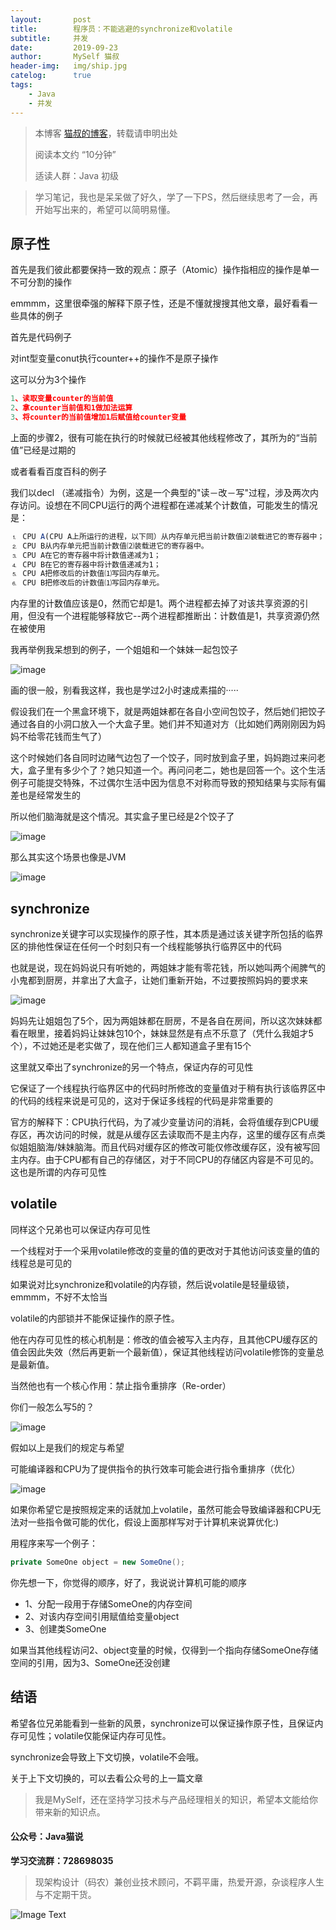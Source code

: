 ```yaml
---
layout:       post
title:        程序员：不能逃避的synchronize和volatile
subtitle:     并发
date:         2019-09-23
author:       MySelf 猫叔
header-img:   img/ship.jpg
catelog:      true
tags:
    - Java
    - 并发
---
```


> 本博客 [猫叔的博客](https://unclecatmyself.github.io/)，转载请申明出处
>
> 阅读本文约 “10分钟”
>
> 适读人群：Java 初级

> 学习笔记，我也是呆呆做了好久，学了一下PS，然后继续思考了一会，再开始写出来的，希望可以简明易懂。

## 原子性

首先是我们彼此都要保持一致的观点：原子（Atomic）操作指相应的操作是单一不可分割的操作

emmmm，这里很牵强的解释下原子性，还是不懂就搜搜其他文章，最好看看一些具体的例子

首先是代码例子

对int型变量conut执行counter++的操作不是原子操作

这可以分为3个操作

```js
1、读取变量counter的当前值
2、拿counter当前值和1做加法运算
3、将counter的当前值增加1后赋值给counter变量
```

上面的步骤2，很有可能在执行的时候就已经被其他线程修改了，其所为的“当前值”已经是过期的

或者看看百度百科的例子

我们以decl （递减指令）为例，这是一个典型的"读－改－写"过程，涉及两次内存访问。设想在不同CPU运行的两个进程都在递减某个计数值，可能发生的情况是：

```js
⒈ CPU A(CPU A上所运行的进程，以下同）从内存单元把当前计数值⑵装载进它的寄存器中；
⒉ CPU B从内存单元把当前计数值⑵装载进它的寄存器中。
⒊ CPU A在它的寄存器中将计数值递减为1；
⒋ CPU B在它的寄存器中将计数值递减为1；
⒌ CPU A把修改后的计数值⑴写回内存单元。
⒍ CPU B把修改后的计数值⑴写回内存单元。
```

内存里的计数值应该是0，然而它却是1。两个进程都去掉了对该共享资源的引用，但没有一个进程能够释放它--两个进程都推断出：计数值是1，共享资源仍然在被使用

我再举例我呆想到的例子，一个姐姐和一个妹妹一起包饺子

![image](https://raw.githubusercontent.com/UncleCatMySelf/img-myself/master/img/thread/%E5%A7%90%E5%A6%B9%E9%A5%BA%E5%AD%90.jpg)

画的很一般，别看我这样，我也是学过2小时速成素描的·····

假设我们在一个黑盒环境下，就是两姐妹都在各自小空间包饺子，然后她们把饺子通过各自的小洞口放入一个大盒子里。她们并不知道对方（比如她们两刚刚因为妈妈不给零花钱而生气了）

这个时候她们各自同时边赌气边包了一个饺子，同时放到盒子里，妈妈跑过来问老大，盒子里有多少个了？她只知道一个。再问问老二，她也是回答一个。这个生活例子可能提交特殊，不过偶尔生活中因为信息不对称而导致的预知结果与实际有偏差也是经常发生的

所以他们脑海就是这个情况。其实盒子里已经是2个饺子了

![image](https://raw.githubusercontent.com/UncleCatMySelf/img-myself/master/img/thread/%E5%A7%90%E5%A6%B9.png)

那么其实这个场景也像是JVM

![image](https://raw.githubusercontent.com/UncleCatMySelf/img-myself/master/img/thread/jvm.png)

## synchronize

synchronize关键字可以实现操作的原子性，其本质是通过该关键字所包括的临界区的排他性保证在任何一个时刻只有一个线程能够执行临界区中的代码

也就是说，现在妈妈说只有听她的，两姐妹才能有零花钱，所以她叫两个闹脾气的小鬼都到厨房，并拿出了大盒子，让她们重新开始，不过要按照妈妈的要求来

![image](https://raw.githubusercontent.com/UncleCatMySelf/img-myself/master/img/thread/mom.jpg)

妈妈先让姐姐包了5个，因为两姐妹都在厨房，不是各自在房间，所以这次妹妹都看在眼里，接着妈妈让妹妹包10个，妹妹显然是有点不乐意了（凭什么我姐才5个），不过她还是老实做了，现在他们三人都知道盒子里有15个

这里就又牵出了synchronize的另一个特点，保证内存的可见性

它保证了一个线程执行临界区中的代码时所修改的变量值对于稍有执行该临界区中的代码的线程来说是可见的，这对于保证多线程的代码是非常重要的

官方的解释下：CPU执行代码，为了减少变量访问的消耗，会将值缓存到CPU缓存区，再次访问的时候，就是从缓存区去读取而不是主内存，这里的缓存区有点类似姐姐脑海/妹妹脑海。而且代码对缓存区的修改可能仅修改缓存区，没有被写回主内存。由于CPU都有自己的存储区，对于不同CPU的存储区内容是不可见的。这也是所谓的内存可见性

## volatile

同样这个兄弟也可以保证内存可见性

一个线程对于一个采用volatile修改的变量的值的更改对于其他访问该变量的值的线程总是可见的

如果说对比synchronize和volatile的内存锁，然后说volatile是轻量级锁，emmmm，不好不太恰当

volatile的内部锁并不能保证操作的原子性。

他在内存可见性的核心机制是：修改的值会被写入主内存，且其他CPU缓存区的值会因此失效（然后再更新一个最新值），保证其他线程访问volatile修饰的变量总是最新值。

当然他也有一个核心作用：禁止指令重排序（Re-order）

你们一般怎么写5的？

![image](https://raw.githubusercontent.com/UncleCatMySelf/img-myself/master/img/thread/%E6%AD%A3%E5%B8%B85.jpg)

假如以上是我们的规定与希望

可能编译器和CPU为了提供指令的执行效率可能会进行指令重排序（优化）

![image](https://raw.githubusercontent.com/UncleCatMySelf/img-myself/master/img/thread/%E9%9D%9E%E6%AD%A3%E5%B8%B85.jpg)

如果你希望它是按照规定来的话就加上volatile，虽然可能会导致编译器和CPU无法对一些指令做可能的优化，假设上面那样写对于计算机来说算优化:)

用程序来写一个例子：

```java
private SomeOne object = new SomeOne();
```

你先想一下，你觉得的顺序，好了，我说说计算机可能的顺序

- 1、分配一段用于存储SomeOne的内存空间
- 2、对该内存空间引用赋值给变量object
- 3、创建类SomeOne

如果当其他线程访问2、object变量的时候，仅得到一个指向存储SomeOne存储空间的引用，因为3、SomeOne还没创建

## 结语

希望各位兄弟能看到一些新的风景，synchronize可以保证操作原子性，且保证内存可见性；volatile仅能保证内存可见性。

synchronize会导致上下文切换，volatile不会哦。

关于上下文切换的，可以去看公众号的上一篇文章

> 我是MySelf，还在坚持学习技术与产品经理相关的知识，希望本文能给你带来新的知识点。

#### 公众号：Java猫说

**学习交流群：728698035**

> 现架构设计（码农）兼创业技术顾问，不羁平庸，热爱开源，杂谈程序人生与不定期干货。

![Image Text](https://raw.githubusercontent.com/UncleCatMySelf/img-myself/master/img/qrcode.jpg)